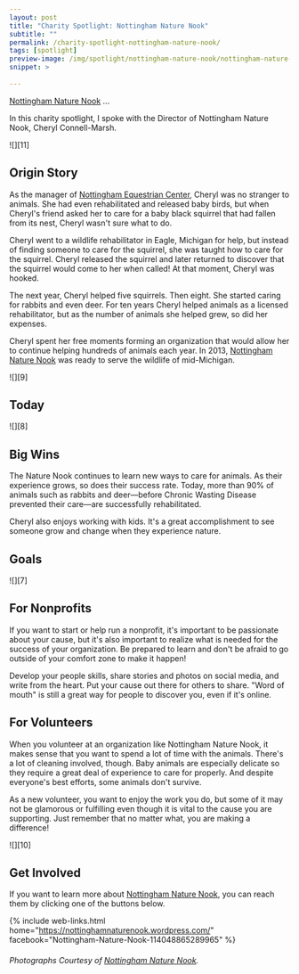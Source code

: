 ```yaml
---
layout: post
title: "Charity Spotlight: Nottingham Nature Nook"
subtitle: ""
permalink: /charity-spotlight-nottingham-nature-nook/
tags: [spotlight]
preview-image: /img/spotlight/nottingham-nature-nook/nottingham-nature-nook-.jpg
snippet: >
    
---
```


[Nottingham Nature Nook][1] ...

In this charity spotlight, I spoke with the Director of Nottingham Nature Nook, Cheryl Connell-Marsh.

![][11]

## Origin Story

As the manager of [Nottingham Equestrian Center][2], Cheryl was no stranger to animals. She had even rehabilitated and released baby birds, but when Cheryl's friend asked her to care for a baby black squirrel that had fallen from its nest, Cheryl wasn't sure what to do.

Cheryl went to a wildlife rehabilitator in Eagle, Michigan for help, but instead of finding someone to care for the squirrel, she was taught how to care for the squirrel. Cheryl released the squirrel and later returned to discover that the squirrel would come to her when called! At that moment, Cheryl was hooked.

The next year, Cheryl helped five squirrels. Then eight. She started caring for rabbits and even deer. For ten years Cheryl helped animals as a licensed rehabilitator, but as the number of animals she helped grew, so did her expenses.

Cheryl spent her free moments forming an organization that would allow her to continue helping hundreds of animals each year. In 2013, [Nottingham Nature Nook][1] was ready to serve the wildlife of mid-Michigan.

![][9]

## Today



![][8]

## Big Wins

The Nature Nook continues to learn new ways to care for animals. As their experience grows, so does their success rate. Today, more than 90% of animals such as rabbits and deer&mdash;before Chronic Wasting Disease prevented their care&mdash;are successfully rehabilitated.

Cheryl also enjoys working with kids. It's a great accomplishment to see someone grow and change when they experience nature.

## Goals



![][7]

## For Nonprofits

If you want to start or help run a nonprofit, it's important to be passionate about your cause, but it's also important to realize what is needed for the success of your organization. Be prepared to learn and don't be afraid to go outside of your comfort zone to make it happen!

Develop your people skills, share stories and photos on social media, and write from the heart. Put your cause out there for others to share. "Word of mouth" is still a great way for people to discover you, even if it's online.

## For Volunteers

When you volunteer at an organization like Nottingham Nature Nook, it makes sense that you want to spend a lot of time with the animals. There's a lot of cleaning involved, though. Baby animals are especially delicate so they require a great deal of experience to care for properly. And despite everyone's best efforts, some animals don't survive.

As a new volunteer, you want to enjoy the work you do, but some of it may not be glamorous or fulfilling even though it is vital to the cause you are supporting. Just remember that no matter what, you are making a difference!

![][10]

## Get Involved

If you want to learn more about [Nottingham Nature Nook][1], you can reach them by clicking one of the buttons below.

{% include web-links.html home="https://nottinghamnaturenook.wordpress.com/" facebook="Nottingham-Nature-Nook-114048865289965" %}

###### Photographs Courtesy of [Nottingham Nature Nook][1].



[1]: https://nottinghamnaturenook.wordpress.com/ "Nottingham Nature Nook Homepage"
[2]: https://nottinghamequestriancenter.wordpress.com/ "Nottingham Equestrian Center Homepage"
